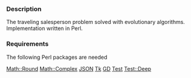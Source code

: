 ### Description
The traveling salesperson problem solved with evolutionary algorithms. Implementation written in Perl.

### Requirements
The following Perl packages are needed

[Math::Round](http://search.cpan.org/dist/Math-Round/Round.pm)
[Math::Complex](http://search.cpan.org/~zefram/Math-Complex-1.59/lib/Math/Trig.pm)
[JSON](http://search.cpan.org/~makamaka/JSON-2.90/lib/JSON.pm)
[Tk](http://search.cpan.org/~srezic/Tk-804.033/Tk.pod)
[GD](http://search.cpan.org/~lds/GD-2.56/lib/GD.pm)
[Test](http://search.cpan.org/~jesse/Test-1.26/lib/Test.pm)
[Test::Deep](http://search.cpan.org/~rjbs/Test-Deep-1.120/lib/Test/Deep.pm)
